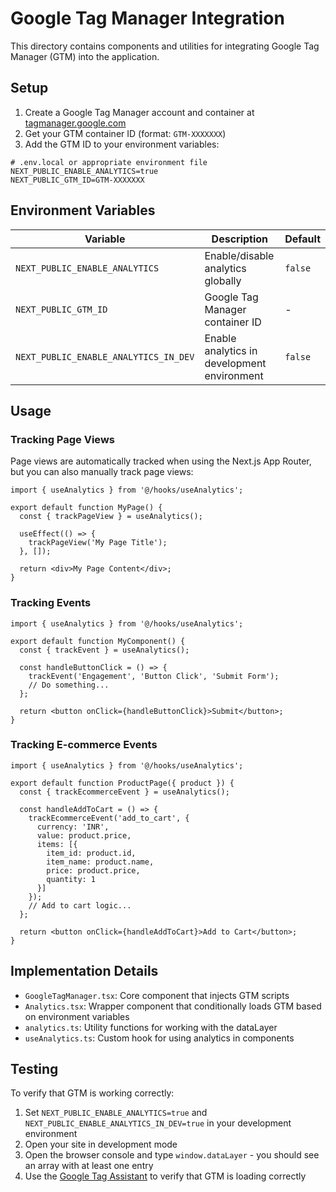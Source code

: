 # Google Tag Manager Integration

This directory contains components and utilities for integrating Google Tag Manager (GTM) into the application.

## Setup

1. Create a Google Tag Manager account and container at [tagmanager.google.com](https://tagmanager.google.com/)
2. Get your GTM container ID (format: `GTM-XXXXXXX`)
3. Add the GTM ID to your environment variables:

```
# .env.local or appropriate environment file
NEXT_PUBLIC_ENABLE_ANALYTICS=true
NEXT_PUBLIC_GTM_ID=GTM-XXXXXXX
```

## Environment Variables

| Variable | Description | Default |
|----------|-------------|--------|
| `NEXT_PUBLIC_ENABLE_ANALYTICS` | Enable/disable analytics globally | `false` |
| `NEXT_PUBLIC_GTM_ID` | Google Tag Manager container ID | - |
| `NEXT_PUBLIC_ENABLE_ANALYTICS_IN_DEV` | Enable analytics in development environment | `false` |

## Usage

### Tracking Page Views

Page views are automatically tracked when using the Next.js App Router, but you can also manually track page views:

```tsx
import { useAnalytics } from '@/hooks/useAnalytics';

export default function MyPage() {
  const { trackPageView } = useAnalytics();
  
  useEffect(() => {
    trackPageView('My Page Title');
  }, []);
  
  return <div>My Page Content</div>;
}
```

### Tracking Events

```tsx
import { useAnalytics } from '@/hooks/useAnalytics';

export default function MyComponent() {
  const { trackEvent } = useAnalytics();
  
  const handleButtonClick = () => {
    trackEvent('Engagement', 'Button Click', 'Submit Form');
    // Do something...
  };
  
  return <button onClick={handleButtonClick}>Submit</button>;
}
```

### Tracking E-commerce Events

```tsx
import { useAnalytics } from '@/hooks/useAnalytics';

export default function ProductPage({ product }) {
  const { trackEcommerceEvent } = useAnalytics();
  
  const handleAddToCart = () => {
    trackEcommerceEvent('add_to_cart', {
      currency: 'INR',
      value: product.price,
      items: [{
        item_id: product.id,
        item_name: product.name,
        price: product.price,
        quantity: 1
      }]
    });
    // Add to cart logic...
  };
  
  return <button onClick={handleAddToCart}>Add to Cart</button>;
}
```

## Implementation Details

- `GoogleTagManager.tsx`: Core component that injects GTM scripts
- `Analytics.tsx`: Wrapper component that conditionally loads GTM based on environment variables
- `analytics.ts`: Utility functions for working with the dataLayer
- `useAnalytics.ts`: Custom hook for using analytics in components

## Testing

To verify that GTM is working correctly:

1. Set `NEXT_PUBLIC_ENABLE_ANALYTICS=true` and `NEXT_PUBLIC_ENABLE_ANALYTICS_IN_DEV=true` in your development environment
2. Open your site in development mode
3. Open the browser console and type `window.dataLayer` - you should see an array with at least one entry
4. Use the [Google Tag Assistant](https://tagassistant.google.com/) to verify that GTM is loading correctly